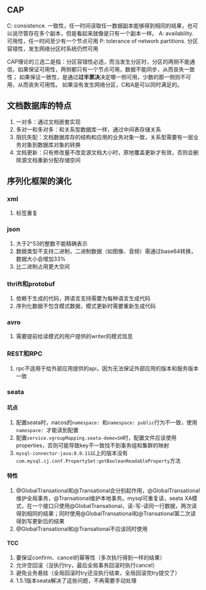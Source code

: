 

## CAP

C: consistence. 一致性，任一时间读取任一数据副本能够得到相同的结果，也可以说尽管存在多个副本，但是看起来就像是只有一个副本一样。
A: availability. 可用性，任一时间至少有一个节点可用
P: tolerance of network partitions. 分区容错性，发生网络分区时系统仍然可用

CAP理论的三选二是指：分区容错性必选，而当发生分区时，分区的两侧不能通信，如果保证可用性，两侧都只有一个节点可用，数据不能同步，从而丧失一致性；
如果保证一致性，是通过**过半票决**决定哪一侧可用，少数的那一侧则不可用，从而丧失可用性。
如果没有发生网络分区，C和A是可以同时满足的。

## 文档数据库的特点

1. 一对多：通过文档嵌套实现
2. 多对一和多对多：和关系型数据库一样，通过中间表存储关系
3. 阻抗失配：文档数据库存的结构和应用的业务对象一致，关系型需要有一层业务对象到数据库对象的转换
4. 文档更新：只有修改量不改变源文档大小时，原地覆盖更新才有效，否则会删除源文档重新分配存储空间 


## 序列化框架的演化

### xml

1. 标签重复

### json

1. 大于2^53的整数不能精确表示
2. 数据类型不支持二进制，二进制数据（如图像、音频）需通过base64转换，数据大小会增加33%
3. 比二进制占用更大空间

### thrift和protobuf

1. 依赖于生成的代码，跨语言支持需要为每种语言生成代码
2. 序列化数据不包含模式数据，模式更新时需要重新生成代码

### avro

1. 需要提前给读模式的用户提供的writer的模式信息


### REST和RPC

1. rpc不适用于给外部应用提供的api，因为无法保证外部应用的版本和服务版本一致

### seata

#### 坑点

1. 配置seata时，nacos的`namespace: `和`namespace: public`行为不一致，使用`namespace: `才能读到配置
2. 配置`service.vgroupMapping.seata-demo=SH`时，配置文件应该使用properties，否则可能导致key不一致找不到事务组和集群的映射
3. `mysql-connector-java:8.0.11`以上的版本没有`com.mysql.cj.conf.PropertySet:getBooleanReadableProperty`方法

#### 特性

1. @GlobalTransational和@Transational会分别起作用，@GlobalTransational维护全局事务，@Transational维护本地事务。mysql可重复读，seata XA模式，在一个接口只使用@GlobalTransational，读-写-读同一行数据，两次读得到相同的结果；同时使用@GlobalTransational和@Transational第二次读得到写更新后的结果
2. @GlobalTransational和@Transational不应该同时使用

#### TCC

1. 要保证confirm、cancel的幂等性（多次执行得到一样的结果）
2. 允许空回滚（没执行try，最后全局事务回滚时执行cancel）
3. 避免业务悬挂（全局回滚时try还没执行结束，全局回滚完try提交了）
4. 1.5.1版本seata解决了这些问题，不再需要手动处理